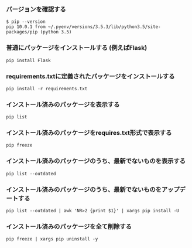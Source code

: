 ### バージョンを確認する
```
$ pip --version
pip 10.0.1 from ~/.pyenv/versions/3.5.3/lib/python3.5/site-packages/pip (python 3.5)
```

### 普通にパッケージをインストールする (例えばFlask)
```
pip install Flask
```

### requirements.txtに定義されたパッケージをインストールする
```
pip install -r requirements.txt
```

### インストール済みのパッケージを表示する
```
pip list
```

### インストール済みのパッケージをrequires.txt形式で表示する
```
pip freeze
```

### インストール済みのパッケージのうち、最新でないものを表示する
```
pip list --outdated
```

### インストール済みのパッケージのうち、最新でないものをアップデートする
```
pip list --outdated | awk 'NR>2 {print $1}' | xargs pip install -U
```

### インストール済みのパッケージを全て削除する
```
pip freeze | xargs pip uninstall -y
```
